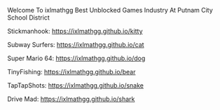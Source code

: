 Welcome To ixlmathgg Best Unblocked Games Industry At Putnam City School District

Stickmanhook: https://ixlmathgg.github.io/kitty

Subway Surfers: https://ixlmathgg.github.io/cat

Super Mario 64: https://ixlmathgg.github.io/dog

TinyFishing: https://ixlmathgg.github.io/bear

TapTapShots: https://ixlmathgg.github.io/snake

Drive Mad: https://ixlmathgg.github.io/shark
